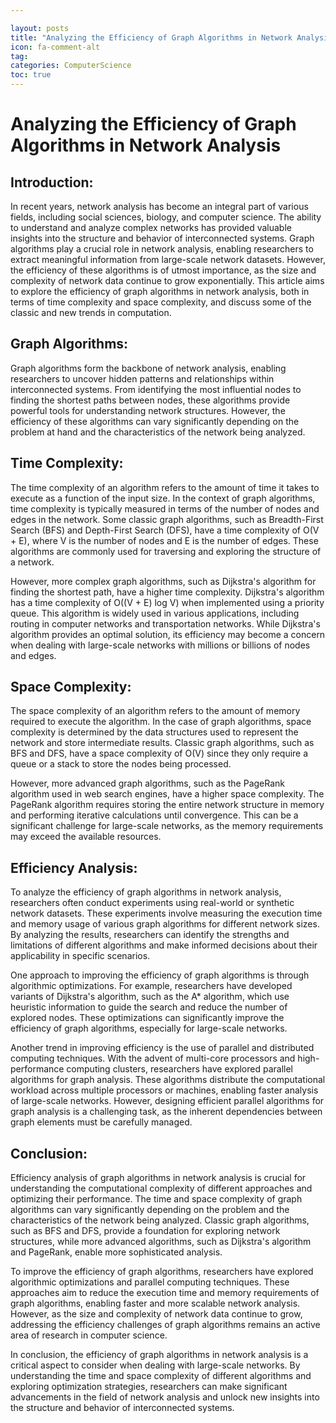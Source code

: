 ```yaml
---

layout: posts
title: "Analyzing the Efficiency of Graph Algorithms in Network Analysis"
icon: fa-comment-alt
tag:      
categories: ComputerScience
toc: true
---
```




# Analyzing the Efficiency of Graph Algorithms in Network Analysis

## Introduction:

In recent years, network analysis has become an integral part of various fields, including social sciences, biology, and computer science. The ability to understand and analyze complex networks has provided valuable insights into the structure and behavior of interconnected systems. Graph algorithms play a crucial role in network analysis, enabling researchers to extract meaningful information from large-scale network datasets. However, the efficiency of these algorithms is of utmost importance, as the size and complexity of network data continue to grow exponentially. This article aims to explore the efficiency of graph algorithms in network analysis, both in terms of time complexity and space complexity, and discuss some of the classic and new trends in computation.

## Graph Algorithms:

Graph algorithms form the backbone of network analysis, enabling researchers to uncover hidden patterns and relationships within interconnected systems. From identifying the most influential nodes to finding the shortest paths between nodes, these algorithms provide powerful tools for understanding network structures. However, the efficiency of these algorithms can vary significantly depending on the problem at hand and the characteristics of the network being analyzed.

## Time Complexity:

The time complexity of an algorithm refers to the amount of time it takes to execute as a function of the input size. In the context of graph algorithms, time complexity is typically measured in terms of the number of nodes and edges in the network. Some classic graph algorithms, such as Breadth-First Search (BFS) and Depth-First Search (DFS), have a time complexity of O(V + E), where V is the number of nodes and E is the number of edges. These algorithms are commonly used for traversing and exploring the structure of a network.

However, more complex graph algorithms, such as Dijkstra's algorithm for finding the shortest path, have a higher time complexity. Dijkstra's algorithm has a time complexity of O((V + E) log V) when implemented using a priority queue. This algorithm is widely used in various applications, including routing in computer networks and transportation networks. While Dijkstra's algorithm provides an optimal solution, its efficiency may become a concern when dealing with large-scale networks with millions or billions of nodes and edges.

## Space Complexity:

The space complexity of an algorithm refers to the amount of memory required to execute the algorithm. In the case of graph algorithms, space complexity is determined by the data structures used to represent the network and store intermediate results. Classic graph algorithms, such as BFS and DFS, have a space complexity of O(V) since they only require a queue or a stack to store the nodes being processed.

However, more advanced graph algorithms, such as the PageRank algorithm used in web search engines, have a higher space complexity. The PageRank algorithm requires storing the entire network structure in memory and performing iterative calculations until convergence. This can be a significant challenge for large-scale networks, as the memory requirements may exceed the available resources.

## Efficiency Analysis:

To analyze the efficiency of graph algorithms in network analysis, researchers often conduct experiments using real-world or synthetic network datasets. These experiments involve measuring the execution time and memory usage of various graph algorithms for different network sizes. By analyzing the results, researchers can identify the strengths and limitations of different algorithms and make informed decisions about their applicability in specific scenarios.

One approach to improving the efficiency of graph algorithms is through algorithmic optimizations. For example, researchers have developed variants of Dijkstra's algorithm, such as the A* algorithm, which use heuristic information to guide the search and reduce the number of explored nodes. These optimizations can significantly improve the efficiency of graph algorithms, especially for large-scale networks.

Another trend in improving efficiency is the use of parallel and distributed computing techniques. With the advent of multi-core processors and high-performance computing clusters, researchers have explored parallel algorithms for graph analysis. These algorithms distribute the computational workload across multiple processors or machines, enabling faster analysis of large-scale networks. However, designing efficient parallel algorithms for graph analysis is a challenging task, as the inherent dependencies between graph elements must be carefully managed.

## Conclusion:

Efficiency analysis of graph algorithms in network analysis is crucial for understanding the computational complexity of different approaches and optimizing their performance. The time and space complexity of graph algorithms can vary significantly depending on the problem and the characteristics of the network being analyzed. Classic graph algorithms, such as BFS and DFS, provide a foundation for exploring network structures, while more advanced algorithms, such as Dijkstra's algorithm and PageRank, enable more sophisticated analysis.

To improve the efficiency of graph algorithms, researchers have explored algorithmic optimizations and parallel computing techniques. These approaches aim to reduce the execution time and memory requirements of graph algorithms, enabling faster and more scalable network analysis. However, as the size and complexity of network data continue to grow, addressing the efficiency challenges of graph algorithms remains an active area of research in computer science.

In conclusion, the efficiency of graph algorithms in network analysis is a critical aspect to consider when dealing with large-scale networks. By understanding the time and space complexity of different algorithms and exploring optimization strategies, researchers can make significant advancements in the field of network analysis and unlock new insights into the structure and behavior of interconnected systems.